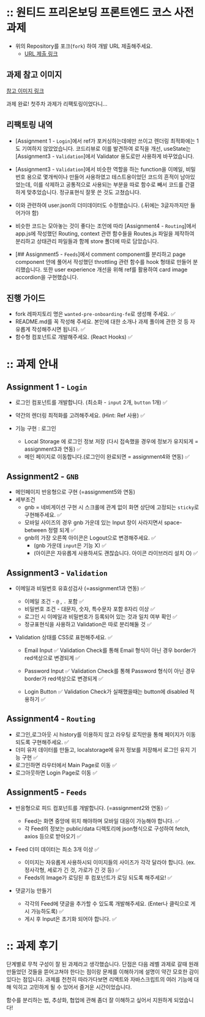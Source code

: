 # :: 원티드 프리온보딩 프론트엔드 코스 사전과제

- 위의 Repository를 포크(`fork`) 하여 개발 URL 제출해주세요.
  - [URL 제출 링크](https://forms.gle/LcXnfrgtQp5MRrdU8)

## 과제 참고 이미지
[참고 이미지 링크](https://bclef25.notion.site/1ed6d5b2192b45eeb4104a67f6a77250)

과제 완료! 첫주차 과제가 리팩토링이었다니...

## 리팩토링 내역
-  [Assignment 1 - `Login`]에서 ref가 포커싱하는데에만 쓰이고 렌더링 최적화에는 1도 기여하지 않았었습니다.
코드리뷰로 이를 발견하여 로직을 개선, useState는 [Assignment3 - `Validation`]에서 Validator 용도로만 사용하게 바꾸었습니다.

- [Assignment3 - `Validation`]에서 비슷한 역할을 하는 function을 이메일, 비밀번호 용으로 몇개씩이나 만들어 사용하였고 테스트용이었던 코드의 흔적이 남아있었는데, 이를 삭제하고 공통적으로 사용되는 부분을 따로 함수로 빼서 코드를 간결하게 맞추었습니다. 정규표현식 잘못 쓴 것도 고쳤습니다.

- 이와 관련하여 user.json의 더미데이터도 수정했습니다. (.뒤에는 3글자까지만 들어가야 함)

- 비슷한 코드는 모아놓는 것이 좋다는 조언에 따라 [Assignment4 - `Routing`]에서 app.js에 작성했던 Routing, context 관련 함수들을 Routes.js 파일을 제작하여 분리하고 상태관리 파일들과 함께 store 폴더에 따로 담았습니다. 

- [## Assignment5 - `Feeds`]에서 comment component를 분리하고 page component 안에 풀어서 작성했던 throttling 관련 함수를 hook 형태로 만들어 분리했습니다. 또한 user experience 개선을 위해 ref를 활용하여 card image accordion을 구현했습니다.

## 진행 가이드

- fork 레파지토리 명은 `wanted-pre-onboarding-fe`로 생성해 주세요. ✅
- README.md를 꼭 작성해 주세요. 본인에 대한 소개나 과제 풀이에 관한 것 등 자유롭게 작성해주시면 됩니다. ✅
- 함수형 컴포넌트로 개발해주세요. (React Hooks) ✅

# :: 과제 안내

## Assignment 1 - `Login`

- 로그인 컴포넌트를 개발합니다. (최소화 - `input` 2개, `button` 1개) ✅
- 약간의 렌더링 최적화를 고려해주세요. (Hint: Ref 사용) ✅

- 기능 구현 : 로그인
  - Local Storage 에 로그인 정보 저장 (다시 접속했을 경우에 정보가 유지되게 = assignment3과 연동) ✅
  - 메인 페이지로 이동합니다.(로그인이 완료되면 = assignment4와 연동) ✅

## Assignment2 - `GNB`

- 메인페이지 반응형으로 구현 (=assignment5와 연동)
- 세부조건
  - gnb = 네비게이션 구현 시 스크롤에 관계 없이 화면 상단에 고정되는 `sticky`로 구현해주세요. ✅
  - 모바일 사이즈의 경우 gnb 가운데 있는 Input 창이 사라지면서 space-between 정렬 되게 ✅
  - gnb의 가장 오른쪽 아이콘은 Logout으로 변경해주세요. ✅
    - (gnb 가운데 `input`은 기능 X) ✅
    - (아이콘은 자유롭게 사용하셔도 괜찮습니다. 아이콘 라이브러리 설치 O) ✅

## Assignment3 - `Validation` 

- 이메일과 비밀번호 유효성검사 (=assignment1과 연동) ✅
  - 이메일 조건 - `@` , `.` 포함 ✅
  - 비밀번호 조건 - 대문자, 숫자, 특수문자 포함 8자리 이상 ✅
  - 로그인 시 이메일과 비밀번호가 등록되어 있는 것과 일치 여부 확인 ✅
  - 정규표현식을 사용하고 Validation은 따로 분리해둘 것 ✅

- Validation 상태를 CSS로 표현해주세요. ✅
  - Email Input ✅
    Validation Check를 통해 Email 형식이 아닌 경우 border가 red색상으로 변경되게 ✅
  - Password Input ✅
    Validation Check를 통해 Password 형식이 아닌 경우 border가 red색상으로 변경되게 ✅
    
  - Login Button ✅
    Validation Check가 실패했을때는 button에 disabled 적용하기 ✅


## Assignment4 - `Routing`

- 로그인,로그아웃 시 history를 이용하지 않고 라우팅 로직만을 통해 페이지가 이동 되도록 구현해주세요. ✅
- 더미 유저 데이터를 만들고, localstorage에 유저 정보를 저장해서 로그인 유지 기능 구현 ✅
- 로그인하면 라우터에서 Main Page로 이동 ✅
- 로그아웃하면 Login Page로 이동 ✅

## Assignment5 - `Feeds`

- 반응형으로 피드 컴포넌트를 개발합니다. (=assignment2와 연동) ✅
  - Feed는 화면 중앙에 위치 해야하며 모바일 대응이 가능해야 합니다. ✅
  - 각 Feed의 정보는 public/data 디렉토리에 json형식으로 구성하여 fetch, axios 등으로 받아오기 ✅
 
- Feed 더미 데이터는 최소 3개 이상 ✅
  - 이미지는 자유롭게 사용하시되 이미지들의 사이즈가 각각 달라야 합니다. (ex. 정사각형, 세로가 긴 것, 가로가 긴 것 등) ✅
  - Feeds의 Image가 로딩된 후 컴포넌트가 로딩 되도록 해주세요! ✅

- 댓글기능 만들기
  - 각각의 Feed에 댓글을 추가할 수 있도록 개발해주세요. (Enter나 클릭으로 게시 가능하도록) ✅
  - 게시 후 Input은 초기화 되어야 합니다. ✅

# :: 과제 후기
단계별로 무척 구성이 잘 된 과제라고 생각했습니다. 단점은 다음 레벨 과제로 갈때 원래 만들었던 것들을 뜯어고쳐야 한다는 점이랑 문제를 이해하기에 설명이 약간 모호한 감이 있다는 점입니다. 과제를 천천히 따라가다보면 리액트와 자바스크립트의 여러 기능에 대해 익히고 고민하게 될 수 있어서 즐거운 시간이었습니다.

함수를 분리하는 법, 추상화, 협업에 관해 좀더 잘 이해하고 싶어서 지원하게 되었습니다!

